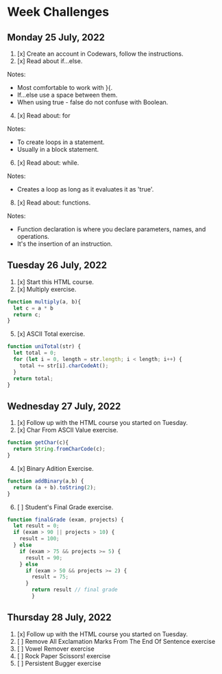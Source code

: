 # Week Challenges

## Monday 25 July, 2022
1. [x] Create an account in Codewars, follow the instructions.
2. [x] Read about if...else.

Notes:
- Most comfortable to work with }{.
- If...else use a space between them.
- When using true - false do not confuse with Boolean.

4. [x] Read about: for

Notes:
- To create loops in a statement.
- Usually in a block statement.
6. [x] Read about: while.

Notes:
- Creates a loop as long as it evaluates it as 'true'.
8. [x] Read about: functions.

Notes:
- Function declaration is where you declare parameters, names, and operations.
- It's the insertion of an instruction.
## Tuesday 26 July, 2022
1. [x] Start this HTML course.
3. [x] Multiply exercise.
```JavaScript
function multiply(a, b){
  let c = a * b
  return c; 
}
```
5. [x] ASCII Total exercise.
```JavaScript
function uniTotal(str) {
  let total = 0;
  for (let i = 0, length = str.length; i < length; i++) {
    total += str[i].charCodeAt();
  }
  return total;
}
```

## Wednesday 27 July, 2022
1. [x] Follow up with the HTML course you started on Tuesday.
2. [x] Char From ASCII Value exercise.

```JavaScript
function getChar(c){
  return String.fromCharCode(c);
}
```
4. [x] Binary Adition Exercise.
```JavaScript
function addBinary(a,b) {
  return (a + b).toString(2); 
}
```
6. [ ] Student's Final Grade exercise.
```JavaScript
function finalGrade (exam, projects) {
  let result = 0;
  if (exam > 90 || projects > 10) {
    result = 100;
  } else 
    if (exam > 75 && projects >= 5) {
      result = 90;
    } else
      if (exam > 50 && projects >= 2) {
        result = 75;
      }
        return result // final grade
        }
```
## Thursday 28 July, 2022
1. [x] Follow up with the HTML course you started on Tuesday.
2. [ ] Remove All Exclamation Marks From The End Of Sentence exercise
3. [ ] Vowel Remover exercise
4. [ ] Rock Paper Scissors! exercise
5. [ ] Persistent Bugger exercise
